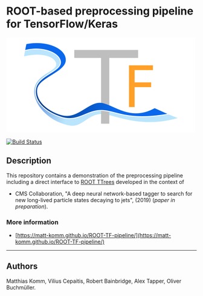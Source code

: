 # ROOT-based preprocessing pipeline for TensorFlow/Keras

![logo](https://raw.githubusercontent.com/matt-komm/ROOT-TF-pipeline/gh-pages/logo_small.png)

[![Build Status](https://travis-ci.com/matt-komm/ROOT-TF-pipeline.svg?branch=master)](https://travis-ci.com/matt-komm/ROOT-TF-pipeline)

## Description

This repository contains a demonstration of the preprocessing pipeline 
including a direct interface to [ROOT TTrees](https://root.cern.ch/doc/master/classTTree.html) 
developed in the context of 

* CMS Collaboration, "A deep neural network-based tagger to search for 
new long-lived particle states decaying to jets", (2019) (*paper in preparation*).

### More information

* [https://matt-komm.github.io/ROOT-TF-pipeline/](https://matt-komm.github.io/ROOT-TF-pipeline/)

---

## Authors

Matthias Komm, Vilius Cepaitis, Robert Bainbridge, Alex Tapper, 
Oliver Buchmüller.

